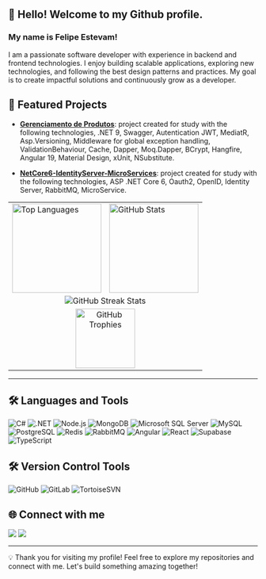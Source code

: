 ## 👋 Hello! Welcome to my Github profile.
### My name is Felipe Estevam!

I am a passionate software developer with experience in backend and frontend technologies. I enjoy building scalable applications, exploring new technologies, and following the best design patterns and practices. My goal is to create impactful solutions and continuously grow as a developer.

## 🚀 Featured Projects

- [**Gerenciamento de Produtos**](https://github.com/FelipeEstLuiz/GerenciamentoProdutos): project created for study with the following technologies, .NET 9, Swagger, Autentication JWT, MediatR, Asp.Versioning, Middleware for global exception handling, ValidationBehaviour, Cache, Dapper, Moq.Dapper, BCrypt, Hangfire, Angular 19, Material Design, xUnit, NSubstitute.

- [**NetCore6-IdentityServer-MicroServices**](https://github.com/FelipeEstLuiz/NetCore6-IdentityServer-MicroServices): project created for study with the following technologies, ASP .NET Core 6, Oauth2, OpenID, Identity Server, RabbitMQ, MicroService.


<table align="center">
  <tr>
    <td><img height="180em" src="https://github-readme-stats.vercel.app/api/top-langs/?username=FelipeEstLuiz&layout=compact&langs_count=7&theme=blue-green" alt="Top Languages"/></td>
    <td><img height="180em" src="https://github-readme-stats.vercel.app/api?username=FelipeEstLuiz&show_icons=true&theme=blue-green&include_all_commits=true&count_private=true" alt="GitHub Stats"/></td>
  </tr>
  <tr>
    <td colspan="2" align="center"><img align="center" src="https://github-readme-streak-stats.herokuapp.com/?user=felipeestluiz&theme=blue-green" alt="GitHub Streak Stats"/></td>
  </tr>
  <tr>
    <td colspan="2" align="center"><img height="120em" src="https://github-profile-trophy.vercel.app/?username=FelipeEstLuiz&row=1&theme=blue-green" alt="GitHub Trophies"/></td>
  </tr>
</table>

---

## 🛠️ Languages and Tools

![C#](https://img.shields.io/badge/C%23-239120?style=for-the-badge&logo=c-sharp&logoColor=white)
![.NET](https://img.shields.io/badge/.NET-512BD4?style=for-the-badge&logo=dotnet&logoColor=white)
![Node.js](https://img.shields.io/badge/Node.js-339933?style=for-the-badge&logo=node.js&logoColor=white)
![MongoDB](https://img.shields.io/badge/MongoDB-47A248?style=for-the-badge&logo=mongodb&logoColor=white)
![Microsoft SQL Server](https://img.shields.io/badge/Microsoft_SQL_Server-CC2927?style=for-the-badge&logo=microsoft-sql-server&logoColor=white)
![MySQL](https://img.shields.io/badge/MySQL-4479A1?style=for-the-badge&logo=mysql&logoColor=white)
![PostgreSQL](https://img.shields.io/badge/PostgreSQL-336791?style=for-the-badge&logo=postgresql&logoColor=white)
![Redis](https://img.shields.io/badge/Redis-DC382D?style=for-the-badge&logo=redis&logoColor=white)
![RabbitMQ](https://img.shields.io/badge/RabbitMQ-FF6600?style=for-the-badge&logo=rabbitmq&logoColor=white)
![Angular](https://img.shields.io/badge/Angular-DD0031?style=for-the-badge&logo=angular&logoColor=white)
![React](https://img.shields.io/badge/React-20232A?style=for-the-badge&logo=react&logoColor=61DAFB)
![Supabase](https://img.shields.io/badge/Supabase-3ECF8E?style=for-the-badge&logo=supabase&logoColor=white)
![TypeScript](https://img.shields.io/badge/TypeScript-007ACC?style=for-the-badge&logo=typescript&logoColor=white)

## 🛠️ Version Control Tools

![GitHub](https://img.shields.io/badge/GitHub-181717?style=for-the-badge&logo=github&logoColor=white)
![GitLab](https://img.shields.io/badge/GitLab-330F63?style=for-the-badge&logo=gitlab&logoColor=white)
![TortoiseSVN](https://img.shields.io/badge/TortoiseSVN-809CC9?style=for-the-badge&logo=subversion&logoColor=white)

## 🌐 Connect with me

<div style="display: inline-block">
    <a href="https://www.linkedin.com/in/felipe-estevam-luiz-439185151" target="_blank"><img src="https://img.shields.io/badge/-LinkedIn-%230077B5?style=for-the-badge&logo=linkedin&logoColor=white" target="_blank"></a>
    <img src="https://img.shields.io/badge/Gmail-D14836?style=for-the-badge&logo=gmail&logoColor=white">
</div> 

---
💡 Thank you for visiting my profile! Feel free to explore my repositories and connect with me. Let's build something amazing together!